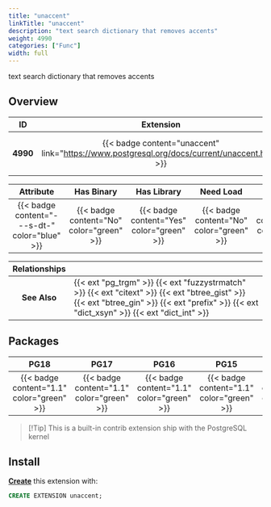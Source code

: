 ```yaml
---
title: "unaccent"
linkTitle: "unaccent"
description: "text search dictionary that removes accents"
weight: 4990
categories: ["Func"]
width: full
---
```


text search dictionary that removes accents

## Overview

|    ID    | Extension |  Package   | Version |        Category        |           License            |       Language       |
|:--------:|:---------:|:----------:|:-------:|:----------------------:|:----------------------------:|:--------------------:|
| **4990** | {{< badge content="unaccent" link="https://www.postgresql.org/docs/current/unaccent.html" >}} | {{< ext "unaccent" "unaccent" >}} | `1.1` | {{< category "FUNC" >}} | {{< license "PostgreSQL" >}} | {{< language "C" >}} |


|  Attribute | Has Binary | Has Library | Need Load | Has DDL | Relocatable | Trusted |
|:----------:|:----------:|:-----------:|:---------:|:-------:|:-----------:|:-------:|
| {{< badge content="---s-dt-" color="blue" >}} | {{< badge content="No" color="green" >}} | {{< badge content="Yes" color="green" >}} | {{< badge content="No" color="green" >}} | {{< badge content="Yes" color="green" >}} | {{< badge content="no" color="red" >}} | {{< badge content="yes" color="green" >}} |


| **Relationships** |   |
|:-----------------:|:----|
|   **See Also**    | {{< ext "pg_trgm" >}} {{< ext "fuzzystrmatch" >}} {{< ext "citext" >}} {{< ext "btree_gist" >}} {{< ext "btree_gin" >}} {{< ext "prefix" >}} {{< ext "dict_xsyn" >}} {{< ext "dict_int" >}} |


## Packages

| **PG18** | **PG17** | **PG16** | **PG15** | **PG14** |
|:--------:|:--------:|:--------:|:--------:|:--------:|
| {{< badge content="1.1" color="green" >}} | {{< badge content="1.1" color="green" >}} | {{< badge content="1.1" color="green" >}} | {{< badge content="1.1" color="green" >}} | {{< badge content="1.1" color="green" >}} |

> [!Tip] This is a built-in contrib extension ship with the PostgreSQL kernel


## Install

[**Create**](https://ext.pgsty.com/usage/create) this extension with:

```sql
CREATE EXTENSION unaccent;
```
